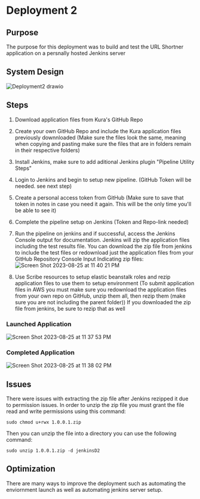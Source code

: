 # Deployment 2

## Purpose 
The purpose for this deployment was to build and test the URL Shortner application on a persnally hosted Jenkins server

## System Design
![Deployment2 drawio](https://github.com/Sameen-k/Deployment2/assets/128739962/17c98d2b-a2c8-4286-bd9e-77633470a59a)

## Steps
1. Download application files from Kura's GitHub Repo
   
2. Create your own GitHub Repo and include the Kura application files previously downnloaded (Make sure the files look the same, meaning when copying and pasting make sure the files that are in folders remain in their respective folders)

3. Install Jenkins, make sure to add aditional Jenkins plugin "Pipeline Utility Steps"
   
4. Login to Jenkins and begin to setup new pipeline. (GitHub Token will be needed. see next step)

5. Create a personal access token from GitHub (Make sure to save that token in notes in case you need it again. This will be the only time you'll be able to see it)
   
6. Complete the pipeline setup on Jenkins (Token and Repo-link needed)
    
7. Run the pipeline on jenkins and if successful, access the Jenkins Console output for documentation. Jenkins will zip the application files including the test results file. You can download the zip file from jenkins to include the test files or redownload just the application files from your GitHub Repository
Console Input Indicating zip files:
![Screen Shot 2023-08-25 at 11 40 21 PM](https://github.com/Sameen-k/Deployment2/assets/128739962/ae802974-cd5b-4f09-8e78-d26781837819)

8. Use Scribe resources to setup elastic beanstalk roles and rezip application files to use them to setup environment (To submit application files in AWS you must make sure you redownload the application files from your own repo on GitHub, unzip them all, then rezip them (make sure you  are not including the parent folder)) If you downloaded the zip file from jenkins, be sure to rezip that as well

### Launched Application 
![Screen Shot 2023-08-25 at 11 37 53 PM](https://github.com/Sameen-k/Deployment2/assets/128739962/b82dbd64-a4d7-4b1f-985e-f0771ac57c49)
### Completed Application 
![Screen Shot 2023-08-25 at 11 38 02 PM](https://github.com/Sameen-k/Deployment2/assets/128739962/d2a9139a-c9ee-4ea4-91e8-23e6abc786d9)

## Issues
There were issues with extracting the zip file after Jenkins rezipped it due to permission issues. 
In order to unzip the zip file you must grant the file read and write permissions using this command:

``sudo chmod u+rwx 1.0.0.1.zip`` 

Then you can unzip the file into a directory you can use the following command:

``sudo unzip 1.0.0.1.zip -d jenkinsD2``

## Optimization
There are many ways to improve the deployment such as automating the enviornment launch as well as automating jenkins server setup.

